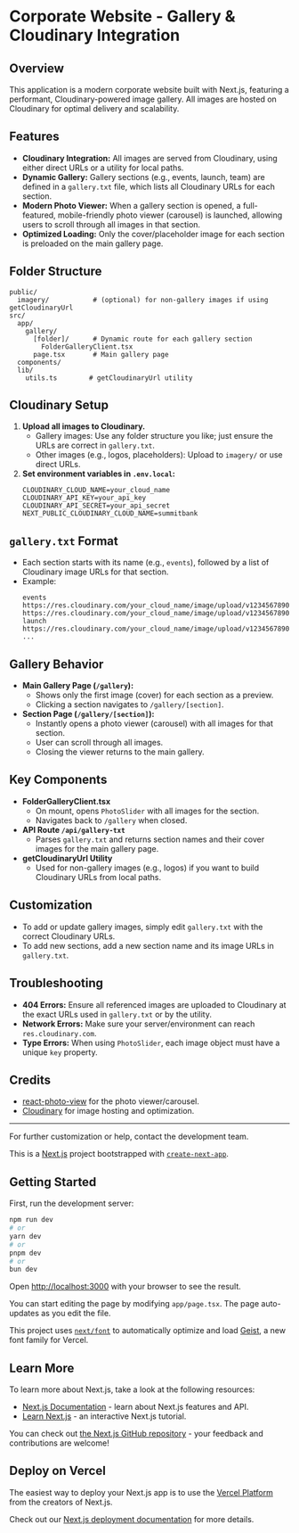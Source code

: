 # Corporate Website - Gallery & Cloudinary Integration

## Overview
This application is a modern corporate website built with Next.js, featuring a performant, Cloudinary-powered image gallery. All images are hosted on Cloudinary for optimal delivery and scalability.

## Features
- **Cloudinary Integration:** All images are served from Cloudinary, using either direct URLs or a utility for local paths.
- **Dynamic Gallery:** Gallery sections (e.g., events, launch, team) are defined in a `gallery.txt` file, which lists all Cloudinary URLs for each section.
- **Modern Photo Viewer:** When a gallery section is opened, a full-featured, mobile-friendly photo viewer (carousel) is launched, allowing users to scroll through all images in that section.
- **Optimized Loading:** Only the cover/placeholder image for each section is preloaded on the main gallery page.

## Folder Structure
```
public/
  imagery/           # (optional) for non-gallery images if using getCloudinaryUrl
src/
  app/
    gallery/
      [folder]/      # Dynamic route for each gallery section
        FolderGalleryClient.tsx
      page.tsx       # Main gallery page
  components/
  lib/
    utils.ts        # getCloudinaryUrl utility
```

## Cloudinary Setup
1. **Upload all images to Cloudinary.**
   - Gallery images: Use any folder structure you like; just ensure the URLs are correct in `gallery.txt`.
   - Other images (e.g., logos, placeholders): Upload to `imagery/` or use direct URLs.
2. **Set environment variables in `.env.local`:**
   ```
   CLOUDINARY_CLOUD_NAME=your_cloud_name
   CLOUDINARY_API_KEY=your_api_key
   CLOUDINARY_API_SECRET=your_api_secret
   NEXT_PUBLIC_CLOUDINARY_CLOUD_NAME=summitbank
   ```

## `gallery.txt` Format
- Each section starts with its name (e.g., `events`), followed by a list of Cloudinary image URLs for that section.
- Example:
  ```
  events
  https://res.cloudinary.com/your_cloud_name/image/upload/v1234567890/event1.jpg
  https://res.cloudinary.com/your_cloud_name/image/upload/v1234567890/event2.jpg
  launch
  https://res.cloudinary.com/your_cloud_name/image/upload/v1234567890/launch1.jpg
  ...
  ```

## Gallery Behavior
- **Main Gallery Page (`/gallery`):**
  - Shows only the first image (cover) for each section as a preview.
  - Clicking a section navigates to `/gallery/[section]`.
- **Section Page (`/gallery/[section]`):**
  - Instantly opens a photo viewer (carousel) with all images for that section.
  - User can scroll through all images.
  - Closing the viewer returns to the main gallery.

## Key Components
- **FolderGalleryClient.tsx**
  - On mount, opens `PhotoSlider` with all images for the section.
  - Navigates back to `/gallery` when closed.
- **API Route `/api/gallery-txt`**
  - Parses `gallery.txt` and returns section names and their cover images for the main gallery page.
- **getCloudinaryUrl Utility**
  - Used for non-gallery images (e.g., logos) if you want to build Cloudinary URLs from local paths.

## Customization
- To add or update gallery images, simply edit `gallery.txt` with the correct Cloudinary URLs.
- To add new sections, add a new section name and its image URLs in `gallery.txt`.

## Troubleshooting
- **404 Errors:** Ensure all referenced images are uploaded to Cloudinary at the exact URLs used in `gallery.txt` or by the utility.
- **Network Errors:** Make sure your server/environment can reach `res.cloudinary.com`.
- **Type Errors:** When using `PhotoSlider`, each image object must have a unique `key` property.

## Credits
- [react-photo-view](https://github.com/MinJieLiu/react-photo-view) for the photo viewer/carousel.
- [Cloudinary](https://cloudinary.com/) for image hosting and optimization.

---
For further customization or help, contact the development team.

This is a [Next.js](https://nextjs.org) project bootstrapped with [`create-next-app`](https://nextjs.org/docs/app/api-reference/cli/create-next-app).

## Getting Started

First, run the development server:

```bash
npm run dev
# or
yarn dev
# or
pnpm dev
# or
bun dev
```

Open [http://localhost:3000](http://localhost:3000) with your browser to see the result.

You can start editing the page by modifying `app/page.tsx`. The page auto-updates as you edit the file.

This project uses [`next/font`](https://nextjs.org/docs/app/building-your-application/optimizing/fonts) to automatically optimize and load [Geist](https://vercel.com/font), a new font family for Vercel.

## Learn More

To learn more about Next.js, take a look at the following resources:

- [Next.js Documentation](https://nextjs.org/docs) - learn about Next.js features and API.
- [Learn Next.js](https://nextjs.org/learn) - an interactive Next.js tutorial.

You can check out [the Next.js GitHub repository](https://github.com/vercel/next.js) - your feedback and contributions are welcome!

## Deploy on Vercel

The easiest way to deploy your Next.js app is to use the [Vercel Platform](https://vercel.com/new?utm_medium=default-template&filter=next.js&utm_source=create-next-app&utm_campaign=create-next-app-readme) from the creators of Next.js.

Check out our [Next.js deployment documentation](https://nextjs.org/docs/app/building-your-application/deploying) for more details.
